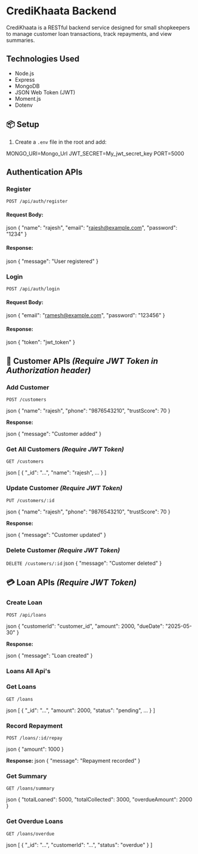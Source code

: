 # CrediKhaata Backend

CrediKhaata is a RESTful backend service designed for small shopkeepers to manage customer loan transactions, track repayments, and view summaries.

## Technologies Used

* Node.js
* Express
* MongoDB
* JSON Web Token (JWT)
* Moment.js
* Dotenv

## 📦 Setup

1. Create a `.env` file in the root and add:

MONGO_URI=Mongo_Url
JWT_SECRET=My_jwt_secret_key
PORT=5000


## Authentication APIs

### Register

`POST /api/auth/register`

#### Request Body:

json
{
  "name": "rajesh",
  "email": "rajesh@example.com",
  "password": "1234"
}


#### Response:

json
{ "message": "User registered" }


### Login

`POST /api/auth/login`

#### Request Body:

json
{
  "email": "ramesh@example.com",
  "password": "123456"
}


#### Response:

json
{ "token": "jwt_token" }


## 👤 Customer APIs *(Require JWT Token in Authorization header)*

### Add Customer 

`POST /customers`

json
{
  "name": "rajesh",
  "phone": "9876543210",
  "trustScore": 70
}


**Response:**

json
{ "message": "Customer added" }


### Get All Customers *(Require JWT Token)*

`GET /customers`

json
[
  { "_id": "...", "name": "rajesh", ... }
]


### Update Customer *(Require JWT Token)*

`PUT /customers/:id`

json
{
  "name": "rajesh",
  "phone": "9876543210",
  "trustScore": 70
}


**Response:** 

json
{ "message": "Customer updated" }

### Delete Customer *(Require JWT Token)*

`DELETE /customers/:id`
json
{ "message": "Customer deleted" }


## 💳 Loan APIs *(Require JWT Token)*

### Create Loan

`POST /api/loans`

json
{
  "customerId": "customer_id",
  "amount": 2000,
  "dueDate": "2025-05-30"
}


**Response:**

json
{ "message": "Loan created" }




### Loans All Api's

### Get Loans

`GET /loans`

json
[
  { "_id": "...", "amount": 2000, "status": "pending", ... }
]


### Record Repayment

`POST /loans/:id/repay`

json
{
  "amount": 1000
}

**Response:**
json
{ "message": "Repayment recorded" }



### Get Summary

`GET /loans/summary`

json
{
  "totalLoaned": 5000,
  "totalCollected": 3000,
  "overdueAmount": 2000
}

### Get Overdue Loans

`GET /loans/overdue`


json
[
  { "_id": "...", "customerId": "...", "status": "overdue" }
]







